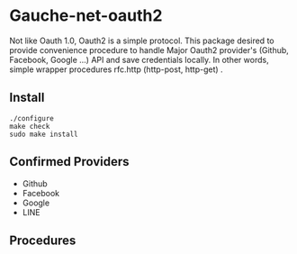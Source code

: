 Gauche-net-oauth2
===================

Not like Oauth 1.0, Oauth2 is a simple protocol.
This package desired to provide convenience procedure to handle Major Oauth2 provider's (Github, Facebook, Google ...) API and save credentials locally. In other words, simple wrapper procedures rfc.http (http-post, http-get) .


## Install

    ./configure
    make check
    sudo make install

## Confirmed Providers

- Github
- Facebook
- Google
- LINE

## Procedures

